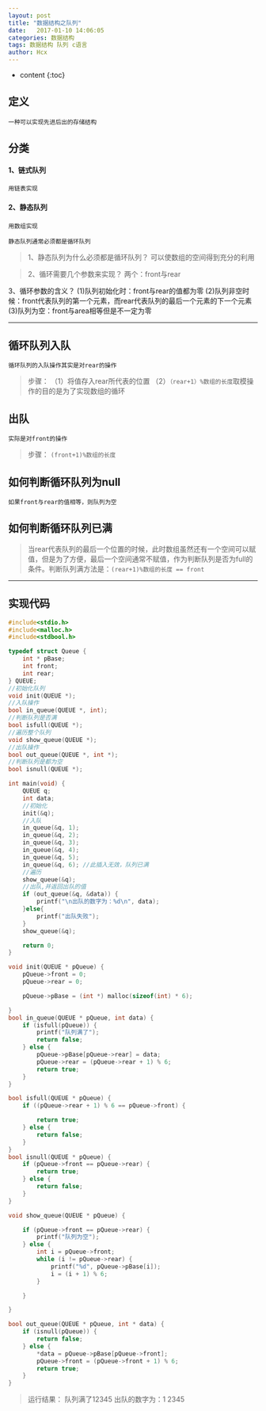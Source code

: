 ```yaml
---
layout: post
title: "数据结构之队列"
date:   2017-01-10 14:06:05
categories: 数据结构
tags: 数据结构 队列 c语言
author: Hcx
---
```


* content
{:toc}

## 定义
    一种可以实现先进后出的存储结构

## 分类

#### 1、链式队列
    用链表实现

#### 2、静态队列
    用数组实现

    静态队列通常必须都是循环队列



	
>1、静态队列为什么必须都是循环队列？
 可以使数组的空间得到充分的利用

>2、循环需要几个参数来实现？
 两个：front与rear

3、循环参数的含义？
(1)队列初始化时：front与rear的值都为零
(2)队列非空时候：front代表队列的第一个元素，而rear代表队列的最后一个元素的下一个元素
(3)队列为空：front与area相等但是不一定为零


----------
## 循环队列入队
    循环队列的入队操作其实是对rear的操作

>步骤：
（1）将值存入rear所代表的位置
（2）`（rear+1）%数组的长度`取模操作的目的是为了实现数组的循环

## 出队
    实际是对front的操作
>步骤：
`(front+1)%数组的长度`

## 如何判断循环队列为null

    如果front与rear的值相等，则队列为空

## 如何判断循环队列已满

>当rear代表队列的最后一个位置的时候，此时数组虽然还有一个空间可以赋值，但是为了方便，最后一个空间通常不赋值，作为判断队列是否为full的条件。判断队列满方法是：`(rear+1)%数组的长度 == front`


----------
## 实现代码

```c
#include<stdio.h>
#include<malloc.h>
#include<stdbool.h>

typedef struct Queue {
	int * pBase;
	int front;
	int rear;
} QUEUE;
//初始化队列
void init(QUEUE *);
//入队操作
bool in_queue(QUEUE *, int);
//判断队列是否满
bool isfull(QUEUE *);
//遍历整个队列
void show_queue(QUEUE *);
//出队操作
bool out_queue(QUEUE *, int *);
//判断队列是都为空
bool isnull(QUEUE *);

int main(void) {
	QUEUE q;
	int data;
	//初始化
	init(&q);
	//入队
	in_queue(&q, 1);
	in_queue(&q, 2);
	in_queue(&q, 3);
	in_queue(&q, 4);
	in_queue(&q, 5);
	in_queue(&q, 6); //此插入无效，队列已满
	//遍历
	show_queue(&q);
	//出队,并返回出队的值
	if (out_queue(&q, &data)) {
		printf("\n出队的数字为：%d\n", data);
	}else{
		printf("出队失败");
	}
	show_queue(&q);

	return 0;
}

void init(QUEUE * pQueue) {
	pQueue->front = 0;
	pQueue->rear = 0;

	pQueue->pBase = (int *) malloc(sizeof(int) * 6);

}
bool in_queue(QUEUE * pQueue, int data) {
	if (isfull(pQueue)) {
		printf("队列满了");
		return false;
	} else {
		pQueue->pBase[pQueue->rear] = data;
		pQueue->rear = (pQueue->rear + 1) % 6;
		return true;
	}
}

bool isfull(QUEUE * pQueue) {
	if ((pQueue->rear + 1) % 6 == pQueue->front) {

		return true;
	} else {
		return false;
	}
}
bool isnull(QUEUE * pQueue) {
	if (pQueue->front == pQueue->rear) {
		return true;
	} else {
		return false;
	}
}

void show_queue(QUEUE * pQueue) {

	if (pQueue->front == pQueue->rear) {
		printf("队列为空");
	} else {
		int i = pQueue->front;
		while (i != pQueue->rear) {
			printf("%d", pQueue->pBase[i]);
			i = (i + 1) % 6;
		}

	}

}

bool out_queue(QUEUE * pQueue, int * data) {
	if (isnull(pQueue)) {
		return false;
	} else {
		*data = pQueue->pBase[pQueue->front];
		pQueue->front = (pQueue->front + 1) % 6;
		return true;
	}
}

```
>运行结果：
队列满了12345
出队的数字为：1
2345
